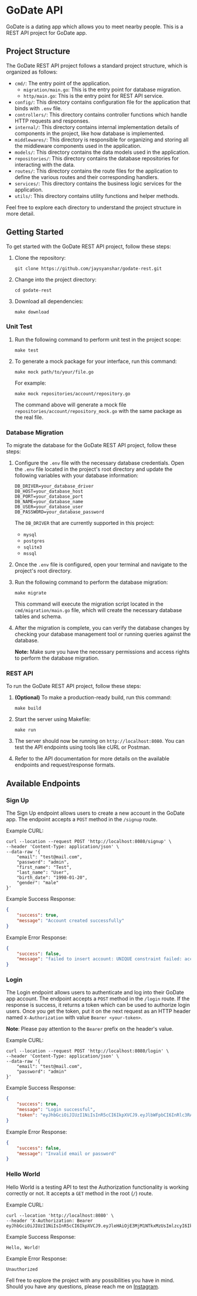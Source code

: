 # GoDate API
GoDate is a dating app which allows you to meet nearby people. This is a REST API project for GoDate app.

## Project Structure
The GoDate REST API project follows a standard project structure, which is organized as follows:

- `cmd/`: The entry point of the application.
  - `migration/main.go`: This is the entry point for database migration.
  - `http/main.go`: This is the entry point for REST API service.
- `config/`: This directory contains configuration file for the application that binds with `.env` file.
- `controllers/`: This directory contains controller functions which handle HTTP requests and responses.
- `internal/`: This directory contains internal implementation details of components in the project, like how database is implemented.
- `middlewares/`: This directory is responsible for organizing and storing all the middleware components used in the application.
- `models/`: This directory contains the data models used in the application.
- `repositories/`: This directory contains the database repositories for interacting with the data.
- `routes/`: This directory contains the route files for the application to define the various routes and their corresponding handlers.
- `services/`: This directory contains the business logic services for the application.
- `utils/`: This directory contains utility functions and helper methods.

Feel free to explore each directory to understand the project structure in more detail.

## Getting Started

To get started with the GoDate REST API project, follow these steps:

1. Clone the repository:

    ```shell
    git clone https://github.com/jaysyanshar/godate-rest.git
    ```

2. Change into the project directory:

    ```shell
    cd godate-rest
    ```

3. Download all dependencies:

    ```shell
    make download
    ```

### Unit Test

1. Run the following command to perform unit test in the project scope:

    ```shell
    make test
    ```

2. To generate a mock package for your interface, run this command:

    ```shell
    make mock path/to/your/file.go
    ```

    For example:

    ```shell
    make mock repositories/account/repository.go
    ```

    The command above will generate a mock file `repositories/account/repository_mock.go` with the same package as the real file.

### Database Migration

To migrate the database for the GoDate REST API project, follow these steps:

1. Configure the `.env` file with the necessary database credentials. Open the `.env` file located in the project's root directory and update the following variables with your database information:

    ```plaintext
    DB_DRIVER=your_database_driver
    DB_HOST=your_database_host
    DB_PORT=your_database_port
    DB_NAME=your_database_name
    DB_USER=your_database_user
    DB_PASSWORD=your_database_password
    ```

    The `DB_DRIVER` that are currently supported in this project:
    - `mysql`
    - `postgres`
    - `sqlite3`
    - `mssql`

2. Once the `.env` file is configured, open your terminal and navigate to the project's root directory.

3. Run the following command to perform the database migration:

    ```shell
    make migrate
    ```

    This command will execute the migration script located in the `cmd/migration/main.go` file, which will create the necessary database tables and schema.

4. After the migration is complete, you can verify the database changes by checking your database management tool or running queries against the database.

    **Note:** Make sure you have the necessary permissions and access rights to perform the database migration.


### REST API

To run the GoDate REST API project, follow these steps:

1. **(Optional)** To make a production-ready build, run this command:

    ```shell
    make build
    ```

2. Start the server using Makefile:

    ```shell
    make run
    ```

3. The server should now be running on `http://localhost:8080`. You can test the API endpoints using tools like cURL or Postman.

4. Refer to the API documentation for more details on the available endpoints and request/response formats.

## Available Endpoints

### Sign Up

The Sign Up endpoint allows users to create a new account in the GoDate app. The endpoint accepts a `POST` method in the `/signup` route.

Example CURL:

```shell
curl --location --request POST 'http://localhost:8080/signup' \
--header 'Content-Type: application/json' \
--data-raw '{
    "email": "test@mail.com",
    "password": "admin",
    "first_name": "Test",
    "last_name": "User",
    "birth_date": "1998-01-20",
    "gender": "male"
}'
```

Example Success Response:

```json
{
    "success": true,
    "message": "Account created successfully"
}
```

Example Error Response:

```json
{
    "success": false,
    "message": "failed to insert account: UNIQUE constraint failed: accounts.email"
}
```

### Login

The Login endpoint allows users to authenticate and log into their GoDate app account. The endpoint accepts a `POST` method in the `/login` route. If the response is success, it returns a token which can be used to authorize login users. Once you get the token, put it on the next request as an HTTP header named `X-Authorization` with value `Bearer <your-token>`. 

**Note**: Please pay attention to the `Bearer` prefix on the header's value.

Example CURL:

```shell
curl --location --request POST 'http://localhost:8080/login' \
--header 'Content-Type: application/json' \
--data-raw '{
    "email": "test@mail.com",
    "password": "admin"
}'
```

Example Success Response:

```json
{
    "success": true,
    "message": "Login successful",
    "token": "eyJhbGciOiJIUzI1NiIsInR5cCI6IkpXVCJ9.eyJlbWFpbCI6InRlc3RAbWFpbC5jb20iLCJpYXQiOjE2MzI0MzIwMjcsImV4cCI6MTYzMjQzMjE4N30.0YQ0p8Q9e2ZQz2Z7XQJZzXzJ3Q9wzWz8vz7QXJ6X0fA"
}
```

Example Error Response:

```json
{
    "success": false,
    "message": "Invalid email or password"
}
```

### Hello World

Hello World is a testing API to test the Authorization functionality is working correctly or not. It accepts a `GET` method in the root (`/`) route.

Example CURL:

```shell
curl --location 'http://localhost:8080' \
--header 'X-Authorization: Bearer eyJhbGciOiJIUzI1NiIsInR5cCI6IkpXVCJ9.eyJleHAiOjE3MjM1NTkxMzUsImlzcyI6IkdvRGF0ZSIsInN1YiI6IjEifQ.yvPhg8skGWTFA6rq7NClHbNOE2uFmNXQZkfbtY0R0DA'
```

Example Success Response:

```plaintext
Hello, World!
```

Example Error Response:

```plaintext
Unauthorized
```

Fell free to explore the project with any possibilities you have in mind. Should you have any questions, please reach me on [Instagram](https://instagram.com/jaysyanshar).
